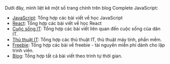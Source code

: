 Dưới đây, mình liệt kê một số trang chính trên blog Complete JavaScript:

- [JavaScript](https://completejavascript.com/javascript): Tổng hợp các bài viết về học JavaScript
- [React](https://completejavascript.com/react): Tổng hợp các bài viết về học React
- [Cuộc sống IT](https://completejavascript.com/cuoc-song-it): Tổng hợp các bài viết liên quan đến cuộc sống của dân IT.
- [Thủ thuật IT](https://completejavascript.com/thu-thuat-it): Tổng hợp các thủ thuật IT, thủ thuật máy tính, phần mềm.
- [Freebie](https://completejavascript.com/freebie): Tổng hợp các bài về freebie - tài nguyên miễn phí dành cho lập trình viên.
- [Blog](https://completejavascript.com/blog): Tổng hợp tất cả bài viết theo trình tự thời gian.
